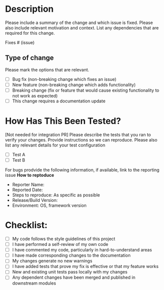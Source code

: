 # Description
Please include a summary of the change and which issue is fixed. Please also include relevant motivation and context. List any dependencies that are required for this change.

Fixes # (issue)

## Type of change
Please mark the options that are relevant.

- [ ] Bug fix (non-breaking change which fixes an issue)
- [ ] New feature (non-breaking change which adds functionality)
- [ ] Breaking change (fix or feature that would cause existing functionality to not work as expected)
- [ ] This change requires a documentation update

# How Has This Been Tested?
[Not needed for integration PR]
Please describe the tests that you ran to verify your changes. Provide instructions so we can reproduce. Please also list any relevant details for your test configuration

- [ ] Test A
- [ ] Test B

For bugs prodvide the following information, if available, link to the reporting issue
**How to reptoduce**
- Reporter Name: 
- Reported Date:  
- Steps to reproduce: As specific as possible
- Release/Build Version: 
- Environment: OS, framework version

# Checklist:
- [ ] My code follows the style guidelines of this project
- [ ] I have performed a self-review of my own code
- [ ] I have commented my code, particularly in hard-to-understand areas
- [ ] I have made corresponding changes to the documentation
- [ ] My changes generate no new warnings
- [ ] I have added tests that prove my fix is effective or that my feature works
- [ ] New and existing unit tests pass locally with my changes
- [ ] Any dependent changes have been merged and published in downstream modules
